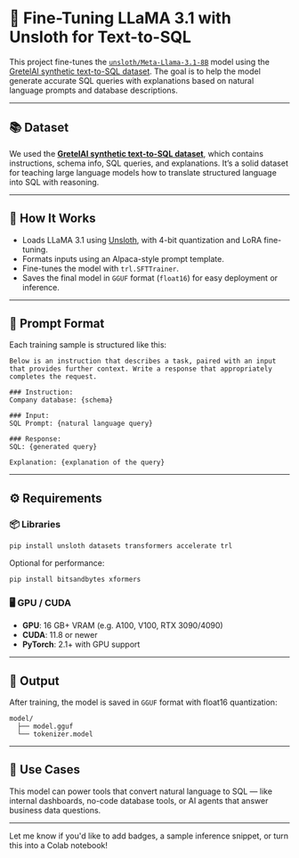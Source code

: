 # 🦙 Fine-Tuning LLaMA 3.1 with Unsloth for Text-to-SQL

This project fine-tunes the [`unsloth/Meta-Llama-3.1-8B`](https://huggingface.co/unsloth/Meta-Llama-3.1-8B) model using the [GretelAI synthetic text-to-SQL dataset](https://huggingface.co/datasets/gretelai/synthetic_text_to_sql). The goal is to help the model generate accurate SQL queries with explanations based on natural language prompts and database descriptions.

---

## 📚 Dataset

We used the **[GretelAI synthetic text-to-SQL dataset](https://huggingface.co/datasets/gretelai/synthetic_text_to_sql)**, which contains instructions, schema info, SQL queries, and explanations.
It’s a solid dataset for teaching large language models how to translate structured language into SQL with reasoning.

---

## 🔧 How It Works

* Loads LLaMA 3.1 using [Unsloth](https://github.com/unslothai/unsloth), with 4-bit quantization and LoRA fine-tuning.
* Formats inputs using an Alpaca-style prompt template.
* Fine-tunes the model with `trl.SFTTrainer`.
* Saves the final model in `GGUF` format (`float16`) for easy deployment or inference.

---

## 🧪 Prompt Format

Each training sample is structured like this:

```
Below is an instruction that describes a task, paired with an input that provides further context. Write a response that appropriately completes the request.

### Instruction:
Company database: {schema}

### Input:
SQL Prompt: {natural language query}

### Response:
SQL: {generated query}

Explanation: {explanation of the query}
```

---

## ⚙️ Requirements

### 📦 Libraries

```bash
pip install unsloth datasets transformers accelerate trl
```

Optional for performance:

```bash
pip install bitsandbytes xformers
```

### 🖥️ GPU / CUDA

* **GPU**: 16 GB+ VRAM (e.g. A100, V100, RTX 3090/4090)
* **CUDA**: 11.8 or newer
* **PyTorch**: 2.1+ with GPU support

---

## 💾 Output

After training, the model is saved in `GGUF` format with float16 quantization:

```
model/
  ├── model.gguf
  └── tokenizer.model
```

---

## 🚀 Use Cases

This model can power tools that convert natural language to SQL — like internal dashboards, no-code database tools, or AI agents that answer business data questions.

---

Let me know if you'd like to add badges, a sample inference snippet, or turn this into a Colab notebook!
